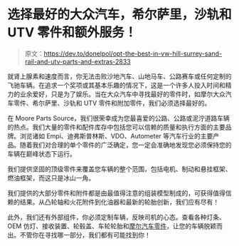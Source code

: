# 选择最好的大众汽车，希尔萨里，沙轨和 UTV 零件和额外服务！

> 原文：<https://dev.to/donelpol/opt-the-best-in-vw-hill-surrey-sand-rail-and-utv-parts-and-extras-2833>

就肾上腺素和速度而言，你无法击败沙地汽车、山地马车、公路赛车或任何定制的飞驰车辆。在追求一个奖项或其基本乐趣的情况下，这是一个许多人投入时间和精力的业余爱好，只是为了娱乐。当在大众汽车中寻找最好的零件时，如摩尔大众汽车零件、希尔萨里、沙轨和 UTV 零件和附加零件，我们必须选择最好的。

在 Moore Parts Source，我们很荣幸成为您最喜爱的公路、公路或泥泞道路车辆的热点。我们大量的零件和配件库存中包括您可以信赖的质量和执行方面的主要品牌。浏览诸如 Empi、迪弗斯普林斯、VDO、Autometer 等汽车行业的主要产品。随着我们对合理的单个零件的广泛确定，您一定会准确地发现您必须保持您的车辆在巅峰状态下运行。

我们提供坚固的顶级零件来覆盖您车辆的整个范围，包括电机、制动和悬挂框架、燃油框架，而这只是冰山一角。

我们提供的大部分零件和附件都是由最值得注意的组装模型制成的，可获得值得信赖的结果。从凸轮轴和火花附件到化油器和最新的轮胎创新，我们应有尽有！

此外，我们还有外部组件，你必须定制车辆，反映司机的心态。查看各种灯条、OEM 仿灯、接收装置、轮毂盖、车轮轮胎和[摩尔汽车零件](https://www.mooreparts.com/)，让您的车辆脱颖而出。不管你在寻找哪一部分，我们都有可能找到你！